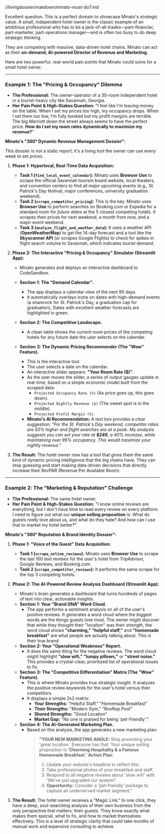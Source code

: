 //livingdossier/makdown/minato-must-do7.md


Excellent question. This is a perfect domain to showcase Minato's strategic value. A small, independent hotel owner is the classic example of an ambitious professional who has to be a jack-of-all-trades—part-financier, part-marketer, part-operations manager—and is often too busy to do deep strategic thinking.

They are competing with massive, data-driven hotel chains. Minato can act as their **on-demand, AI-powered Director of Revenue and Marketing.**

Here are two powerful, real-world pain points that Minato could solve for a small hotel owner.

---

### **Example 1: The "Pricing & Occupancy" Dilemma**

*   **The Professional:** The owner-operator of a 30-room independent hotel in a tourist-heavy city like Savannah, Georgia.
*   **Her Pain Point & High-Stakes Question:** "I feel like I'm leaving money on the table. When I set my prices too high, my occupancy drops. When I set them too low, I'm fully booked but my profit margins are terrible. The big Marriott down the street always seems to have the perfect price. **How do I set my room rates dynamically to maximize my revenue?**"

**Minato's "360° Dynamic Revenue Management Dossier":**

This dossier is not a static report; it's a living tool the owner can use every week to set prices.

1.  **Phase 1: Hyperlocal, Real-Time Data Acquisition:**
    *   **Task 1 (`find_local_event_calendar`):** Minato uses **Browser Use** to scrape the official Savannah tourism board website, local theaters, and convention centers to find all major upcoming events (e.g., St. Patrick's Day festival, major conferences, university graduation weekend).
    *   **Task 2 (`scrape_competitor_pricing`):** This is the key. Minato uses **Browser Use** to perform searches on Booking.com or Expedia for a standard room for *future dates* at the 5 closest competing hotels. It scrapes their prices for next weekend, a month from now, and a major event weekend.
    *   **Task 3 (`analyze_flight_and_weather_data`):** It uses a weather API (**OpenWeatherMap**) to get the 14-day forecast and a tool like the **Skyscanner API** (or scrapes Google Flights) to check for spikes in flight search volume to Savannah, which indicates tourist demand.

2.  **Phase 2: The Interactive "Pricing & Occupancy" Simulator (Streamlit App):**
    *   Minato generates and deploys an interactive dashboard to CodeSandbox.
    *   **Section 1: The "Demand Calendar".**
        *   The app displays a calendar view of the next 90 days.
        *   It automatically overlays icons on dates with high-demand events (a shamrock for St. Patrick's Day, a graduation cap for graduation). Dates with excellent weather forecasts are highlighted in green.

    *   **Section 2: The Competitive Landscape.**
        *   A clean table shows the *current* room prices of the competing hotels for any future date the user selects on the calendar.

    *   **Section 3: The Dynamic Pricing Recommender (The "Wow" Feature).**
        *   This is the interactive tool.
        *   The user selects a date on the calendar.
        *   An interactive slider appears: **"Your Room Rate ($)".**
        *   As the user moves the slider, a series of output gauges update in real-time, based on a simple economic model built from the scraped data:
            *   `Projected Occupancy Rate (%)` (As price goes up, this goes down).
            *   `Projected Nightly Revenue ($)` (The sweet spot is in the middle).
            *   `Projected Profit Margin (%)`.
        *   **Minato's AI Recommendation:** A text box provides a clear suggestion: *"For the St. Patrick's Day weekend, competitor rates are 50% higher and flight searches are at a peak. My analysis suggests you can set your rate at **$249**, a 40% increase, while maintaining over 95% occupancy. This would maximize your nightly revenue."*

3.  **The Result:** The hotel owner now has a tool that gives them the same kind of dynamic pricing intelligence that the big chains have. They can stop guessing and start making data-driven decisions that directly increase their RevPAR (Revenue Per Available Room).

---

### **Example 2: The "Marketing & Reputation" Challenge**

*   **The Professional:** The same hotel owner.
*   **Her Pain Point & High-Stakes Question:** "I know online reviews are everything, but I don't have time to read every review on every platform. I need to figure out what our **unique selling proposition** is. What do guests *really* love about us, and what do they hate? And how can I use that to market my hotel better?"

**Minato's "360° Reputation & Brand Identity Dossier":**

1.  **Phase 1: "Voice of the Guest" Data Acquisition:**
    *   **Task 1 (`scrape_online_reviews`):** Minato uses **Browser Use** to scrape the last 100 text reviews for the user's hotel from TripAdvisor, Google Reviews, and Booking.com.
    *   **Task 2 (`scrape_competitor_reviews`):** It performs the same scrape for the top 3 competing hotels.

2.  **Phase 2: The AI-Powered Review Analysis Dashboard (Streamlit App):**
    *   Minato's brain generates a dashboard that turns hundreds of pages of text into clear, actionable insights.
    *   **Section 1: Your "Brand DNA" Word Cloud.**
        *   The app performs a sentiment analysis on all of the user's positive reviews. It generates a word cloud where the biggest words are the things guests love most. The owner might discover that while they thought their "location" was their strength, the word cloud shows **"charming," "helpful staff,"** and **"homemade breakfast"** are what people are actually talking about. This is their true brand.
    *   **Section 2: Your "Operational Weakness" Report.**
        *   It does the same thing for the negative reviews. The word cloud might highlight **"slow wifi," "lumpy pillows,"** or **"street noise."** This provides a crystal-clear, prioritized list of operational issues to fix.
    *   **Section 3: The "Competitive Differentiation" Matrix (The "Wow" Feature).**
        *   This is where Minato provides true strategic insight. It analyzes the positive review keywords for the user's hotel versus their competitors.
        *   It displays a simple 2x2 matrix:
            *   **Your Strengths:** "Helpful Staff," "Homemade Breakfast"
            *   **Their Strengths:** "Modern Gym," "Rooftop Pool"
            *   **Shared Strengths:** "Good Location"
            *   **Market Gap:** "No one is praised for being 'pet-friendly'."
    *   **Section 4: The AI-Generated Marketing Plan.**
        *   Based on this analysis, the app generates a new marketing plan:
            > **"YOUR NEW MARKETING ANGLE:** Stop promoting your 'great location.' Everyone has that. Your unique selling proposition is **'Charming Hospitality & a Famous Homemade Breakfast.'**
            > **Action Plan:**
            > 1.  Update your website's headline to reflect this.
            > 2.  Take professional photos of your breakfast and staff.
            > 3.  Respond to all negative reviews about 'slow wifi' with 'We've just upgraded our system!'
            > 4.  **Opportunity:** Consider a 'pet-friendly' package to capture an underserved market segment."

3.  **The Result:** The hotel owner receives a "Magic Link." In one click, they have a deep, soul-searching analysis of their own business from the only perspective that matters: their guests. They know exactly what makes them special, what to fix, and how to market themselves effectively. This is a level of strategic clarity that could take months of manual work and expensive consulting to achieve.